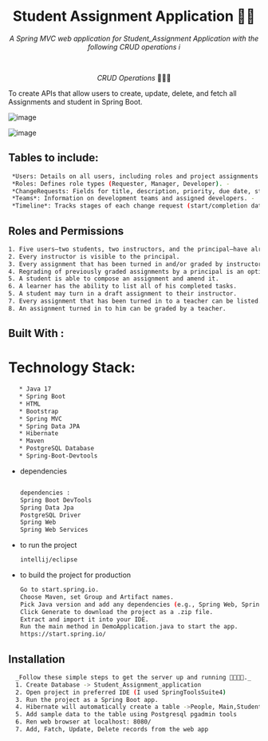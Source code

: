 <h1 align="center">Student Assignment Application 🧮🚀</h1>

<p align="center"><i>A Spring MVC web application for Student_Assignment Application with the following CRUD operations i</i></p>
<br>

<p align="center"><i>CRUD Operations</i> 👨🏽‍💻
  <br>

To create APIs that allow users to create, update, delete, and fetch all Assignments and student in Spring Boot.

![image](https://github.com/user-attachments/assets/87d0a60e-f046-4a50-9b81-60a267f89aa4)

![image](https://github.com/user-attachments/assets/28718190-3ec0-4b75-9cf9-b6b1853dd929)

## Tables to include:
```sh
 *Users: Details on all users, including roles and project assignments.
 *Roles: Defines role types (Requester, Manager, Developer). -
 *ChangeRequests: Fields for title, description, priority, due date, status, and timestamps. 
 *Teams*: Information on development teams and assigned developers. -
 *Timeline*: Tracks stages of each change request (start/completion dates, responsible 
```
## Roles and Permissions
```sh
1. Five users—two students, two instructors, and the principal—have already been established in the database fixture for you.
2. Every instructor is visible to the principal.
3. Every assignment that has been turned in and/or graded by instructors is visible to the principal.
4. Regrading of previously graded assignments by a principal is an option.
5. A student is able to compose an assignment and amend it.
6. A learner has the ability to list all of his completed tasks.
5. A student may turn in a draft assignment to their instructor.
7. Every assignment that has been turned in to a teacher can be listed.
8. An assignment turned in to him can be graded by a teacher.
```



## Built With : 

 # Technology Stack:
 ```sh
    * Java 17
    * Spring Boot
    * HTML
    * Bootstrap
    * Spring MVC
    * Spring Data JPA
    * Hibernate
    * Maven
    * PostgreSQL Database
    * Spring-Boot-Devtools
```

* dependencies
  ```sh
  
  dependencies : 
  Spring Boot DevTools
  Spring Data Jpa
  PostgreSQL Driver
  Spring Web
  Spring Web Services
  ```
* to run the project
  ```sh
  intellij/eclipse
  ```
* to build the project for production
  ```sh
  Go to start.spring.io.
  Choose Maven, set Group and Artifact names.
  Pick Java version and add any dependencies (e.g., Spring Web, Spring JPA).
  Click Generate to download the project as a .zip file.
  Extract and import it into your IDE.
  Run the main method in DemoApplication.java to start the app.
  https://start.spring.io/
  ```
## Installation 
  ```sh
    _Follow these simple steps to get the server up and running 👾🧮🚀✅._   
    1. Create Database -> Student_Assignment_application
    2. Open project in preferred IDE (I used SpringToolsSuite4)
    3. Run the project as a Spring Boot app.
    4. Hibernate will automatically create a table ->People, Main,Students, Educators, Assignments
    5. Add sample data to the table using Postgresql pgadmin tools
    6. Ren web browser at localhost: 8080/
    7. Add, Fatch, Update, Delete records from the web app
   ```
